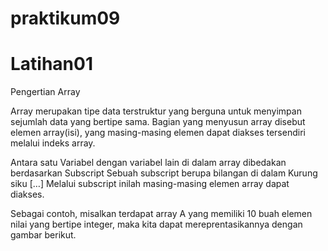 # praktikum09

# Latihan01

Pengertian Array

Array merupakan tipe data terstruktur yang berguna untuk menyimpan sejumlah data yang bertipe sama. Bagian yang menyusun array disebut elemen array(isi), yang masing-masing elemen dapat diakses tersendiri melalui indeks array.

Antara satu Variabel dengan variabel lain di dalam array dibedakan berdasarkan Subscript Sebuah subscript berupa bilangan di dalam Kurung siku […] Melalui subscript inilah masing-masing elemen array dapat diakses.

Sebagai contoh, misalkan terdapat array A yang memiliki 10 buah elemen nilai yang bertipe integer, maka kita dapat mereprentasikannya dengan gambar berikut.
